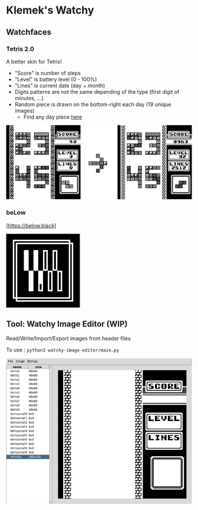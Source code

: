 # Klemek's Watchy

## Watchfaces

### Tetris 2.0

A better skin for Tetris!

* "Score" is number of steps
* "Level" is battery level (0 - 100%)
* "Lines" is current date (day + month)
* Digits patterns are not the same depending of the type (first digit of minutes, ...)
* Random piece is drawn on the bottom-right each day (19 unique images)
  * Find any day piece [here](https://klemek.github.io/watchy/)

![](./watchfaces/tetris-2.0/preview.png)

### beLow

[https://below.black]

![](./watchfaces/below/preview.png)

## Tool: Watchy Image Editor (WIP)

Read/Write/Import/Export images from header files

To use : `python3 watchy-image-editor/main.py`

![preview](./watchy-image-editor/preview.png)
